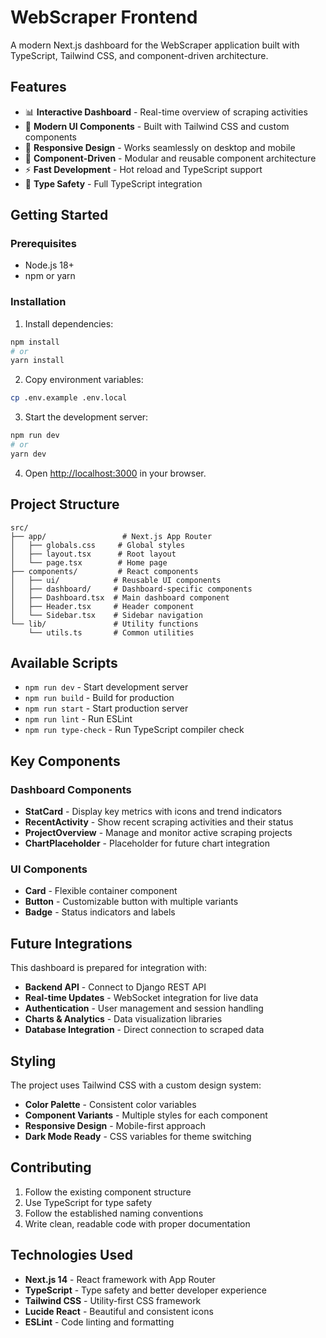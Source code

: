 # WebScraper Frontend

A modern Next.js dashboard for the WebScraper application built with TypeScript, Tailwind CSS, and component-driven architecture.

## Features

- 📊 **Interactive Dashboard** - Real-time overview of scraping activities
- 🎨 **Modern UI Components** - Built with Tailwind CSS and custom components
- 📱 **Responsive Design** - Works seamlessly on desktop and mobile
- 🔧 **Component-Driven** - Modular and reusable component architecture
- ⚡ **Fast Development** - Hot reload and TypeScript support
- 🎯 **Type Safety** - Full TypeScript integration

## Getting Started

### Prerequisites

- Node.js 18+ 
- npm or yarn

### Installation

1. Install dependencies:
```bash
npm install
# or
yarn install
```

2. Copy environment variables:
```bash
cp .env.example .env.local
```

3. Start the development server:
```bash
npm run dev
# or
yarn dev
```

4. Open [http://localhost:3000](http://localhost:3000) in your browser.

## Project Structure

```
src/
├── app/                 # Next.js App Router
│   ├── globals.css     # Global styles
│   ├── layout.tsx      # Root layout
│   └── page.tsx        # Home page
├── components/         # React components
│   ├── ui/            # Reusable UI components
│   ├── dashboard/     # Dashboard-specific components
│   ├── Dashboard.tsx  # Main dashboard component
│   ├── Header.tsx     # Header component
│   └── Sidebar.tsx    # Sidebar navigation
└── lib/               # Utility functions
    └── utils.ts       # Common utilities
```

## Available Scripts

- `npm run dev` - Start development server
- `npm run build` - Build for production
- `npm run start` - Start production server
- `npm run lint` - Run ESLint
- `npm run type-check` - Run TypeScript compiler check

## Key Components

### Dashboard Components

- **StatCard** - Display key metrics with icons and trend indicators
- **RecentActivity** - Show recent scraping activities and their status
- **ProjectOverview** - Manage and monitor active scraping projects
- **ChartPlaceholder** - Placeholder for future chart integration

### UI Components

- **Card** - Flexible container component
- **Button** - Customizable button with multiple variants
- **Badge** - Status indicators and labels

## Future Integrations

This dashboard is prepared for integration with:

- **Backend API** - Connect to Django REST API
- **Real-time Updates** - WebSocket integration for live data
- **Authentication** - User management and session handling
- **Charts & Analytics** - Data visualization libraries
- **Database Integration** - Direct connection to scraped data

## Styling

The project uses Tailwind CSS with a custom design system:

- **Color Palette** - Consistent color variables
- **Component Variants** - Multiple styles for each component
- **Responsive Design** - Mobile-first approach
- **Dark Mode Ready** - CSS variables for theme switching

## Contributing

1. Follow the existing component structure
2. Use TypeScript for type safety
3. Follow the established naming conventions
4. Write clean, readable code with proper documentation

## Technologies Used

- **Next.js 14** - React framework with App Router
- **TypeScript** - Type safety and better developer experience
- **Tailwind CSS** - Utility-first CSS framework
- **Lucide React** - Beautiful and consistent icons
- **ESLint** - Code linting and formatting
